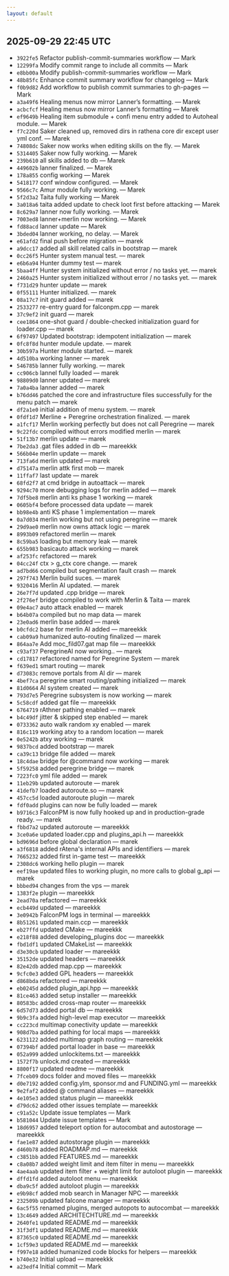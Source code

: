 ```yaml
---
layout: default
---
```


## 2025-09-29 22:45 UTC
- `3922fe5` Refactor publish-commit-summaries workflow — Mark
- `12299fa` Modify commit range to include all commits — Mark
- `e8bb00a` Modify publish-commit-summaries workflow — Mark
- `48b85fc` Enhance commit summary workflow for changelog — Mark
- `f0b9d82` Add workflow to publish commit summaries to gh-pages — Mark
- `a3a49f6` Healing menus now mirror Lanner’s formatting. — Marek
- `acbcfcf` Healing menus now mirror Lanner’s formatting — Marek
- `ef9649b` Healing item submodule + confi menu entry added to Autoheal module. — Marek
- `f7c220d` Saker cleaned up, removed dirs in rathena core dir except user yml conf. — Marek
- `74808dc` Saker now works when editing skills on the fly. — Marek
- `5314405` Saker now fully working. — Marek
- `239b610` all skills added to db — Marek
- `449602b` lanner finalized. — Marek
- `178a855` config working — Marek
- `5418177` conf window configured. — Marek
- `9566c7c` Amur module fully working. — Marek
- `5f2d3a2` Taita fully working — Marek
- `3a018a6` taita added update to check loot first before attacking — Marek
- `8c629a7` lanner now fully working. — Marek
- `7003ed8` lanner+merlin now working. — Marek
- `fd88acd` lanner update — Marek
- `3bded04` lanner working, no delay. — Marek
- `e61afd2` final push before migration — marek
- `a9dcc17` added all skill related calls in bootstrap — marek
- `0cc26f5` Hunter system manual test. — marek
- `e6b6a94` Hunter dummy test — marek
- `5baa4ff` Hunter system initialized without error / no tasks yet. — marek
- `2460a25` Hunter system initialized without error / no tasks yet. — marek
- `f731d29` hunter update — marek
- `0f55111` Hunter initialized. — marek
- `08a17c7` init guard added — marek
- `2533277` re-entry guard for falconpm.cpp — marek
- `37c9ef2` init guard — marek
- `cee1864` one-shot guard / double-checked initialization guard for loader.cpp — marek
- `6f97497` Updated bootstrap: idempotent initialization — marek
- `0fc8f8d` hunter module update. — marek
- `30b597a` Hunter module started. — marek
- `4d510ba` working lanner — marek
- `546785b` lanner fully working. — marek
- `cc906cb` lannel fully loaded — marek
- `98809d0` lanner updated — marek
- `7a0a4ba` lanner added — marek
- `b76dd46` patched the core and infrastructure files successfully for the menu patch — marek
- `df2a1e0` initial addition of menu system. — marek
- `0fdf1d7` Merline + Peregrine orchestration finalized. — marek
- `a1fcf17` Merlin working perfectly but does not call Peregrine — marek
- `9c22fdc` compiled without errors modified merlin — marek
- `51f13b7` merlin update — marek
- `7be2da3` .gat files added in db — mareekkk
- `566b04e` merlin update — marek
- `713fa6d` merlin updated — marek
- `d75147a` merlin attk first mob — marek
- `11ffaf7` last update — marek
- `68fd2f7` at cmd bridge in autoattack — marek
- `9294c70` more debugging logs for merlin added — marek
- `7df5be8` merlin anti ks phase 1 working — marek
- `0605bf4` before processed data update — marek
- `bb98e4b` anti KS phase 1 implementation — marek
- `0a7d034` merlin working but not using peregrine — marek
- `29d9ae0` merlin now owns attack logic — marek
- `8993b09` refactored merlin — marek
- `8c59ba5` loading but memory leak — marek
- `655b983` basicauto attack working — marek
- `af253fc` refactored — marek
- `04cc24f` ctx > g_ctx core change. — marek
- `ad7bd66` compiled but segmentation fault crash — marek
- `297f743` Merlin build suces. — marek
- `9320416` Merlin AI updated. — marek
- `26e7f7d` updated .cpp bridge — marek
- `2f276ef` bridge compiled to work with Merlin & Taita — marek
- `09e4ac7` auto attack enabled — marek
- `b64b07a` compiled but no map data — marek
- `23e0ad6` merlin base added — marek
- `b0cfdc2` base for merlin AI added — mareekkk
- `cab09a9` humanized auto-routing finalized — marek
- `864aa7e` Add moc_fild07.gat map file — mareekkk
- `c93af37` PeregrineAI now working.. — marek
- `cd17817` refactored named for Peregrine System — marek
- `f639ed1` smart routing — marek
- `d73083c` remove portals from AI dir — marek
- `4bef7ca` peregrine smart routing/pathing initialized — marek
- `81d0664` AI system created — marek
- `793d7e5` Peregrine subsystem is now working — marek
- `5c58cdf` added gat file — mareekkk
- `6764719` rAthner pathing enabled — marek
- `b4c49df` jitter & skipped step enabled — marek
- `0733362` auto walk random xy enabled — marek
- `816c119` working atxy to a random location — marek
- `0e5242b` atxy working — marek
- `9837bcd` added bootstrap — marek
- `ca39c13` bridge file added — marek
- `18c4dae` bridge for @command now working — marek
- `5f59258` added peregrine bridge — marek
- `7223fc0` yml file added — marek
- `11eb29b` updated autoroute — marek
- `41defb7` loaded autoroute.so — marek
- `457cc5d` loaded autoroute plugin — marek
- `fdf0add` plugins can now be fully loaded — marek
- `b9716c3` FalconPM is now fully hooked up and in production-grade ready. — marek
- `fbbd7a2` updated autoroute — mareekkk
- `3ce0a6e` updated loader.cpp and plugins_api.h — mareekkk
- `bd9696d` before global declaration — marek
- `a3f6818` added rAtena's internal APIs and identifiers — marek
- `7665232` added first in-game test — mareekkk
- `2308dc6` working hello plugin — marek
- `eef19ae` updated files to working plugin, no more calls to global g_api — marek
- `bbbed94` changes from the vps — marek
- `1383f2e` plugin — mareekkk
- `2ead70a` refactored — mareekkk
- `ecb449d` updated — mareekkk
- `3e0942b` FalconPM logs in terminal — mareekkk
- `8b51261` updated main.ccp — mareekkk
- `eb27ffd` updated CMake — mareekkk
- `e218f88` added developing_plugins doc — mareekkk
- `fbd1df1` updated CMakeList — mareekkk
- `d3e30cb` updated loader — mareekkk
- `35152de` updated headers — mareekkk
- `82e42db` added map.cpp — mareekkk
- `9cfc0e3` added GPL headers — mareekkk
- `d868bda` refactored — mareekkk
- `eb0245d` added plugin_api.hpp — mareekkk
- `81ce463` added setup installer — mareekkk
- `80583bc` added cross-map router — mareekkk
- `6d57d73` added portal db — mareekkk
- `9b9c3fa` added high-level map executor — mareekkk
- `cc223cd` multimap conectivity update — mareekkk
- `908d7ba` added pathing for local maps — mareekkk
- `6231122` added multimap graph routing — mareekkk
- `07394bf` added portal loader in base — mareekkk
- `052a999` added unlockitems.txt — mareekkk
- `1572f7b` unlock.md created — mareekkk
- `8800f17` updated readme — mareekkk
- `7fceb09` docs folder and moved files — mareekkk
- `d0e7192` added config.ylm, sponsor.md and FUNDING.yml — mareekkk
- `9e2faf2` added @ command aliases — mareekkk
- `4e105e3` added status plugin — mareekkk
- `d79dc62` added other issues template — mareekkk
- `c91a52c` Update issue templates — Mark
- `b581044` Update issue templates — Mark
- `18d6957` added teleport option for autocombat and autostorage — mareekkk
- `fae1e87` added autostorage plugin — mareekkk
- `d460b78` added ROADMAP.md — mareekkk
- `c3851bb` added FEATURES.md — mareekkk
- `c8a08b7` added weight limit and item filter in menu — mareekkk
- `4ae4aab` updated item filter + weight limit for autoloot plugin — mareekkk
- `dffd1fd` added autoloot menu — mareekkk
- `dba9c5f` added autoloot plugin — mareekkk
- `e9b98cf` added mob search in Manager NPC — mareekkk
- `232509b` updated falcone manager — mareekkk
- `6ac5f55` renamed plugins, merged autopots to autocombat — mareekkk
- `13c4649` added ARCHITECHTURE.md — mareekkk
- `2640fe1` updated README.md — mareekkk
- `31f3df1` updated README.md — mareekkk
- `87365c0` updated README.md — mareekkk
- `1cf59e3` updated README.md — mareekkk
- `f997e18` added humanized code blocks for helpers — mareekkk
- `b740e32` Initial upload — mareekkk
- `a23edf4` Initial commit — Mark